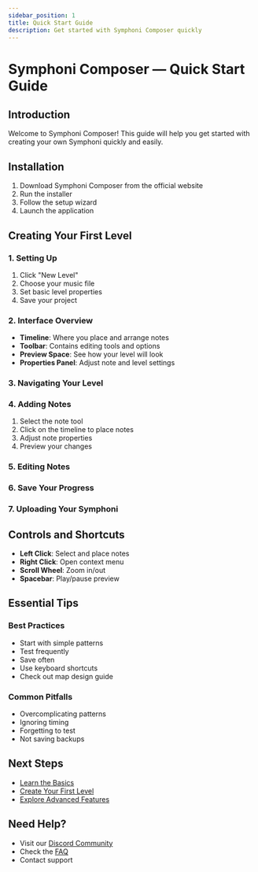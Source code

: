 ```yaml
---
sidebar_position: 1
title: Quick Start Guide
description: Get started with Symphoni Composer quickly
---
```


# Symphoni Composer — Quick Start Guide

## Introduction

Welcome to Symphoni Composer! This guide will help you get started with creating your own Symphoni quickly and easily.

## Installation

1. Download Symphoni Composer from the official website
2. Run the installer
3. Follow the setup wizard
4. Launch the application


## Creating Your First Level

### 1. Setting Up
1. Click "New Level"
2. Choose your music file
3. Set basic level properties
4. Save your project

### 2. Interface Overview
- **Timeline**: Where you place and arrange notes
- **Toolbar**: Contains editing tools and options
- **Preview Space**: See how your level will look
- **Properties Panel**: Adjust note and level settings

### 3. Navigating Your Level


### 4. Adding Notes
1. Select the note tool
2. Click on the timeline to place notes
3. Adjust note properties
4. Preview your changes

### 5. Editing Notes

### 6. Save Your Progress

### 7. Uploading Your Symphoni

## Controls and Shortcuts
- **Left Click**: Select and place notes
- **Right Click**: Open context menu
- **Scroll Wheel**: Zoom in/out
- **Spacebar**: Play/pause preview

## Essential Tips
### Best Practices
- Start with simple patterns
- Test frequently
- Save often
- Use keyboard shortcuts
- Check out map design guide

### Common Pitfalls
- Overcomplicating patterns
- Ignoring timing
- Forgetting to test
- Not saving backups

## Next Steps

- [Learn the Basics](/docs/getting-started/basics)
- [Create Your First Level](/docs/getting-started/first-level)
- [Explore Advanced Features](/docs/advanced-features)

## Need Help?

- Visit our [Discord Community](/docs/community)
- Check the [FAQ](/docs/faq)
- Contact support 